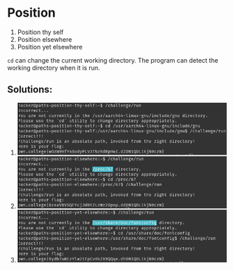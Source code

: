 # Position

1. Position thy self
2. Position elsewhere
3. Position yet elsewhere

`cd` can change the current working directory. The program can detect the working directory when it is run.

## Solutions:

1. ![solution-1](03_Position.png)
2. ![solution-2](04_Position.png)
3. ![solution-3](05_Position.png)
